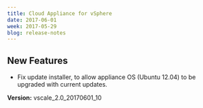 ```yaml
---
title: Cloud Appliance for vSphere
date: 2017-06-01
week: 2017-05-29
blog: release-notes
---
```


## New Features

* Fix update installer, to allow appliance OS (Ubuntu 12.04) to be upgraded with current updates.

**Version:** vscale_2.0_20170601_10
